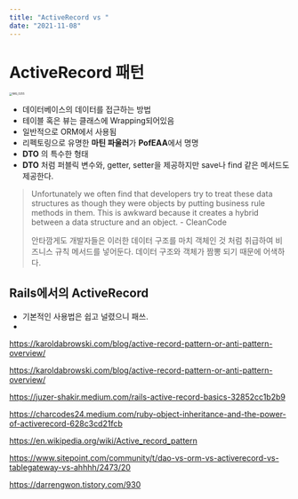 ```yaml
---
title: "ActiveRecord vs "
date: "2021-11-08"
---
```


# ActiveRecord 패턴

<img src="https://user-images.githubusercontent.com/72075148/141689387-5704430d-cf75-4b41-bce6-66829b283cba.jpg" alt="IMG_0255" style="zoom: 33%;" />

- 데이터베이스의 데이터를 접근하는 방법
- 테이블 혹은 뷰는 클래스에 Wrapping되어있음
- 일반적으로 ORM에서 사용됨
- 리펙토링으로 유명한 **마틴 파울러**가 **PofEAA**에서 명명
- **DTO** 의 특수한 형태
- **DTO** 처럼 퍼블릭 변수와, getter, setter을 제공하지만 save나 find 같은 메서드도 제공한다.

> Unfortunately we often find that developers try to treat these data structures as though they were objects by putting business rule methods in them. This is awkward because it creates a hybrid between a data structure and an object. - CleanCode
>
> 안타깜게도 개발자들은 이러한 데이터 구조를 마치 객체인 것 처럼 취급하여 비즈니스 규칙 메서드를 넣어둔다. 데이터 구조와 객체가 짬뽕 되기 때문에 어색하다.



## Rails에서의 ActiveRecord

* 기본적인 사용법은 쉽고 널렸으니 패쓰.
* 

https://karoldabrowski.com/blog/active-record-pattern-or-anti-pattern-overview/

https://karoldabrowski.com/blog/active-record-pattern-or-anti-pattern-overview/

https://juzer-shakir.medium.com/rails-active-record-basics-32852cc1b2b9

https://charcodes24.medium.com/ruby-object-inheritance-and-the-power-of-activerecord-628c3cd21fcb

https://en.wikipedia.org/wiki/Active_record_pattern

https://www.sitepoint.com/community/t/dao-vs-orm-vs-activerecord-vs-tablegateway-vs-ahhhh/2473/20

https://darrengwon.tistory.com/930
